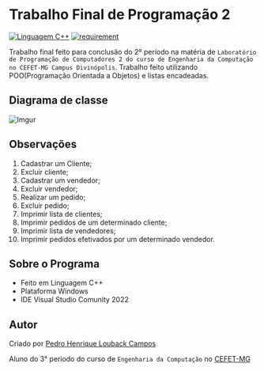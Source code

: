 Trabalho Final de Programação 2
===========
[![Linguagem C++](https://img.shields.io/badge/Linguagem-C%2B%2B-green.svg)](https://github.com/PedroLouback/TrabalhoFinal-Prog.2)
[![requirement](https://img.shields.io/badge/IDE-Visual%3A%3AStudio%3A%3AComunity2022-orange.svg)](https://visualstudio.microsoft.com/pt-br/downloads/)

Trabalho final feito para conclusão do 2º período na matéria de `Laboratório de Programação de Computadores 2 do curso de Engenharia da Computação no CEFET-MG Campus Divinópolis`. Trabalho feito utilizando POO(Programação Orientada a Objetos) e listas encadeadas.

## Diagrama de classe 

![Imgur]([img]https://i.imgur.com/tjbFkOz.jpg)

## Observações

1. Cadastrar um Cliente;
2. Excluir cliente;
3. Cadastrar um vendedor;
4. Excluir vendedor;
5. Realizar um pedido;
6. Excluir pedido;
7. Imprimir lista de clientes;
8. Imprimir pedidos de um determinado cliente;
9. Imprimir lista de vendedores;
10. Imprimir pedidos efetivados por um determinado vendedor.

## Sobre o Programa

* Feito em Linguagem  C++
* Plataforma Windows
* IDE Visual Studio Comunity 2022

## Autor

Criado por [Pedro Henrique Louback Campos](https://www.linkedin.com/in/pedro-henrique-louback-campos-0a4a03205/)

Aluno do 3° periodo do curso de `Engenharia da Computação` no [CEFET-MG](https://www.cefetmg.br)
